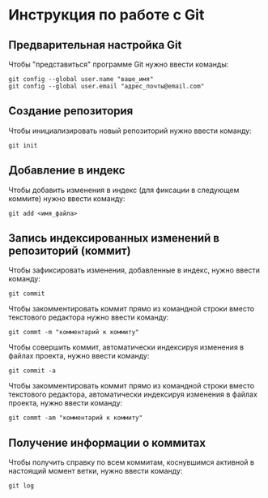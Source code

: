 # **Инструкция по работе с Git**

## Предварительная настройка Git

Чтобы "представиться" программе Git нужно ввести команды:

    git config --global user.name "ваше_имя"
    git config --global user.email "адрес_почты@email.com"

## Создание репозитория

Чтобы инициализировать новый репозиторий нужно ввести команду:

    git init

## Добавление в индекс

Чтобы добавить изменения в индекс (для фиксации в следующем коммите) нужно ввести команду:

    git add <имя_файла>

## Запись индексированных изменений в репозиторий (коммит)

Чтобы зафиксировать изменения, добавленные в индекс, нужно ввести команду:

    git commit

Чтобы закомментировать коммит прямо из командной строки вместо текстового редактора нужно ввести команду:

    git commt -m "комментарий к коммиту"

Чтобы совершить коммит, автоматически индексируя изменения в файлах проекта, нужно ввести команду:

    git commit -a

Чтобы закомментировать коммит прямо из командной строки вместо текстового редактора, автоматически индексируя изменения в файлах проекта, нужно ввести команду:

    git commt -am "комментарий к коммиту"

## Получение информации о коммитах

Чтобы получить справку по всем коммитам, коснувшимся активной в настоящий момент ветки, нужно ввести команду:

    git log
